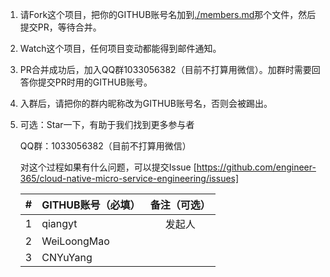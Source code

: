 
1. 请Fork这个项目，把你的GITHUB账号名加到[./members.md](./members.md)那个文件，然后提交PR，等待合并。
  
2. Watch这个项目，任何项目变动都能得到邮件通知。

3. PR合并成功后，加入QQ群1033056382（目前不打算用微信）。加群时需要回答你提交PR时用的GITHUB账号。
 
4. 入群后，请把你的群内昵称改为GITHUB账号名，否则会被踢出。
  
5. 可选：Star一下，有助于我们找到更多参与者

   QQ群：1033056382（目前不打算用微信）

   对这个过程如果有什么问题，可以提交Issue [https://github.com/engineer-365/cloud-native-micro-service-engineering/issues]

    | #     | GITHUB账号（必填）                     | 备注（可选）                    |
    | :---: | :----------------------------------- | :---------------------------: |
    |  1    | qiangyt                              | 发起人                         |
    |  2    | WeiLoongMao                          |                               |
    |  3    | CNYuYang                             |                               |
